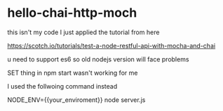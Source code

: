 # hello-chai-http-moch

this isn't my code I just applied the tutorial from here

https://scotch.io/tutorials/test-a-node-restful-api-with-mocha-and-chai

u need to support es6 so old nodejs version will face problems 

SET thing in npm start wasn't working for me 

I used the follwoing command instead

NODE_ENV={{your_enviroment}} node server.js 
